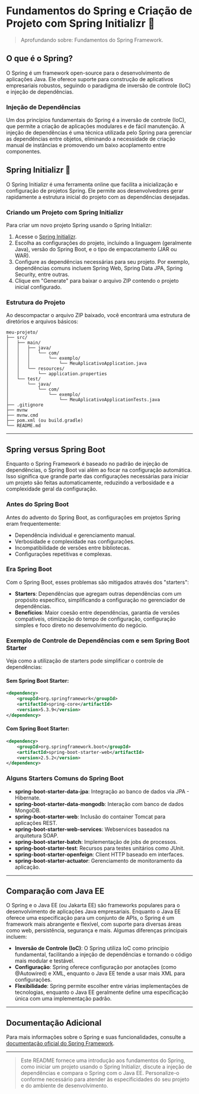 # Fundamentos do Spring e Criação de Projeto com Spring Initializr 🍃

> Aprofundando sobre: Fundamentos do Spring Framework.

## O que é o Spring?

O Spring é um framework open-source para o desenvolvimento de aplicações Java. Ele oferece suporte para construção de aplicativos empresariais robustos, seguindo o paradigma de inversão de controle (IoC) e injeção de dependências.

### Injeção de Dependências

Um dos princípios fundamentais do Spring é a inversão de controle (IoC), que permite a criação de aplicações modulares e de fácil manutenção. A injeção de dependências é uma técnica utilizada pelo Spring para gerenciar as dependências entre objetos, eliminando a necessidade de criação manual de instâncias e promovendo um baixo acoplamento entre componentes.

## Spring Initializr 🚀

O Spring Initializr é uma ferramenta online que facilita a inicialização e configuração de projetos Spring. Ele permite aos desenvolvedores gerar rapidamente a estrutura inicial do projeto com as dependências desejadas.

### Criando um Projeto com Spring Initializr

Para criar um novo projeto Spring usando o Spring Initializr:

1. Acesse o [Spring Initializr](https://start.spring.io/).
2. Escolha as configurações do projeto, incluindo a linguagem (geralmente Java), versão do Spring Boot, e o tipo de empacotamento (JAR ou WAR).
3. Configure as dependências necessárias para seu projeto. Por exemplo, dependências comuns incluem Spring Web, Spring Data JPA, Spring Security, entre outras.
4. Clique em "Generate" para baixar o arquivo ZIP contendo o projeto inicial configurado.

### Estrutura do Projeto

Ao descompactar o arquivo ZIP baixado, você encontrará uma estrutura de diretórios e arquivos básicos:

```
meu-projeto/
├── src/
│   ├── main/
│   │   ├── java/
│   │   │   └── com/
│   │   │       └── exemplo/
│   │   │           └── MeuAplicativoApplication.java
│   │   └── resources/
│   │       └── application.properties
│   └── test/
│       └── java/
│           └── com/
│               └── exemplo/
│                   └── MeuAplicativoApplicationTests.java
├── .gitignore
├── mvnw
├── mvnw.cmd
├── pom.xml (ou build.gradle)
└── README.md
```
---

## Spring versus Spring Boot

Enquanto o Spring Framework é baseado no padrão de injeção de dependências, o Spring Boot vai além ao focar na configuração automática. Isso significa que grande parte das configurações necessárias para iniciar um projeto são feitas automaticamente, reduzindo a verbosidade e a complexidade geral da configuração.

### Antes do Spring Boot

Antes do advento do Spring Boot, as configurações em projetos Spring eram frequentemente:

- Dependência individual e gerenciamento manual.
- Verbosidade e complexidade nas configurações.
- Incompatibilidade de versões entre bibliotecas.
- Configurações repetitivas e complexas.

### Era Spring Boot

Com o Spring Boot, esses problemas são mitigados através dos "starters":

- **Starters**: Dependências que agregam outras dependências com um propósito específico, simplificando a configuração no gerenciador de dependências.
- **Benefícios**: Maior coesão entre dependências, garantia de versões compatíveis, otimização do tempo de configuração, configuração simples e foco direto no desenvolvimento do negócio.

### Exemplo de Controle de Dependências com e sem Spring Boot Starter

Veja como a utilização de starters pode simplificar o controle de dependências:

#### Sem Spring Boot Starter:

```xml
<dependency>
    <groupId>org.springframework</groupId>
    <artifactId>spring-core</artifactId>
    <version>5.3.9</version>
</dependency>
```

#### Com Spring Boot Starter:

```xml
<dependency>
    <groupId>org.springframework.boot</groupId>
    <artifactId>spring-boot-starter-web</artifactId>
    <version>2.5.2</version>
</dependency>
```

### Alguns Starters Comuns do Spring Boot

- **spring-boot-starter-data-jpa**: Integração ao banco de dados via JPA - Hibernate.
- **spring-boot-starter-data-mongodb**: Interação com banco de dados MongoDB.
- **spring-boot-starter-web**: Inclusão do container Tomcat para aplicações REST.
- **spring-boot-starter-web-services**: Webservices baseados na arquitetura SOAP.
- **spring-boot-starter-batch**: Implementação de jobs de processos.
- **spring-boot-starter-test**: Recursos para testes unitários como JUnit.
- **spring-boot-starter-openfeign**: Client HTTP baseado em interfaces.
- **spring-boot-starter-actuator**: Gerenciamento de monitoramento da aplicação.

---

## Comparação com Java EE

O Spring e o Java EE (ou Jakarta EE) são frameworks populares para o desenvolvimento de aplicações Java empresariais. Enquanto o Java EE oferece uma especificação para um conjunto de APIs, o Spring é um framework mais abrangente e flexível, com suporte para diversas áreas como web, persistência, segurança e mais. Algumas diferenças principais incluem:

- **Inversão de Controle (IoC)**: O Spring utiliza IoC como princípio fundamental, facilitando a injeção de dependências e tornando o código mais modular e testável.
- **Configuração**: Spring oferece configuração por anotações (como @Autowired) e XML, enquanto o Java EE tende a usar mais XML para configurações.
- **Flexibilidade**: Spring permite escolher entre várias implementações de tecnologias, enquanto o Java EE geralmente define uma especificação única com uma implementação padrão.

---

## Documentação Adicional

Para mais informações sobre o Spring e suas funcionalidades, consulte a [documentação oficial do Spring Framework](https://spring.io/projects/spring-framework).

---

> Este README fornece uma introdução aos fundamentos do Spring, como iniciar um projeto usando o Spring Initializr, discute a injeção de dependências e compara o Spring com o Java EE. Personalize-o conforme necessário para atender às especificidades do seu projeto e do ambiente de desenvolvimento.
